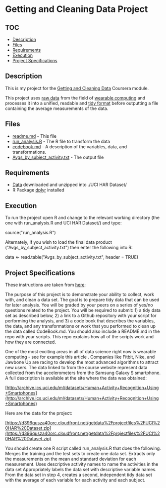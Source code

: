 # Getting and Cleaning Data Project


## TOC

* [Description](#Description)
* [Files](#Files)
* [Requirements](#Requirements)
* [Execution](#Execution)
* [Project Specifications](#Project-Specifications)

<a id="Description"></a>
## Description

This is my project for the [Getting and Cleaning Data](https://www.coursera.org/course/getdata) Coursera module.

This project uses [raw data](https://d396qusza40orc.cloudfront.net/getdata%2Fprojectfiles%2FUCI%20HAR%20Dataset.zip) from the field of [wearable computing](http://www.insideactivitytracking.com/data-science-activity-tracking-and-the-battle-for-the-worlds-top-sports-brand/) and processes it into a unified, readable and [tidy format](http://vita.had.co.nz/papers/tidy-data.pdf) before outputting a file containing the average measurements of the data.

<a id="Files"></a>
## Files

* [readme.md](readme.md) - This file
* [run_analysis.R](run_analysis.R) - The R file to transform the data
* [codebook.md](codebook.md) - A description of the variables, data, and transformations.
* [Avgs_by_subject_activity.txt](Avgs_by_subject_activity.txt) - The output file

<a id="Requirements"></a>
## Requirements

* [Data](https://d396qusza40orc.cloudfront.net/getdata%2Fprojectfiles%2FUCI%20HAR%20Dataset.zip) downloaded and unzipped into ./UCI HAR Dataset/
* R Package [dplyr](http://cran.r-project.org/web/packages/dplyr/index.html) installed

<a id="Execution"></a>
## Execution

To run the project open R and change to the relevant working directory (the one with run_analysis.R and UCI HAR Dataset/)
and type:

source("run_analysis.R")

Alternately, if you wish to load the final data product ("Avgs_by_subject_activity.txt") then enter the following into R:

data <- read.table("Avgs_by_subject_activity.txt", header = TRUE)

<a id="Project-Specifications"></a>
## Project Specifications

These instructions are taken from [here](https://class.coursera.org/getdata-012/human_grading/view/courses/973499/assessments/3/submissions):

The purpose of this project is to demonstrate your ability to collect, work with, and clean a data set. The goal is to prepare tidy data that can be used for later analysis. You will be graded by your peers on a series of yes/no questions related to the project. You will be required to submit: 1) a tidy data set as described below, 2) a link to a Github repository with your script for performing the analysis, and 3) a code book that describes the variables, the data, and any transformations or work that you performed to clean up the data called CodeBook.md. You should also include a README.md in the repo with your scripts. This repo explains how all of the scripts work and how they are connected.  

One of the most exciting areas in all of data science right now is wearable computing - see for example this article . Companies like Fitbit, Nike, and Jawbone Up are racing to develop the most advanced algorithms to attract new users. The data linked to from the course website represent data collected from the accelerometers from the Samsung Galaxy S smartphone. A full description is available at the site where the data was obtained: 

[http://archive.ics.uci.edu/ml/datasets/Human+Activity+Recognition+Using+Smartphones](http://archive.ics.uci.edu/ml/datasets/Human+Activity+Recognition+Using+Smartphones)

Here are the data for the project: 

[https://d396qusza40orc.cloudfront.net/getdata%2Fprojectfiles%2FUCI%20HAR%20Dataset.zip](https://d396qusza40orc.cloudfront.net/getdata%2Fprojectfiles%2FUCI%20HAR%20Dataset.zip)

 You should create one R script called run_analysis.R that does the following. 
Merges the training and the test sets to create one data set.
Extracts only the measurements on the mean and standard deviation for each measurement. 
Uses descriptive activity names to name the activities in the data set
Appropriately labels the data set with descriptive variable names. 
From the data set in step 4, creates a second, independent tidy data set with the average of each variable for each activity and each subject.